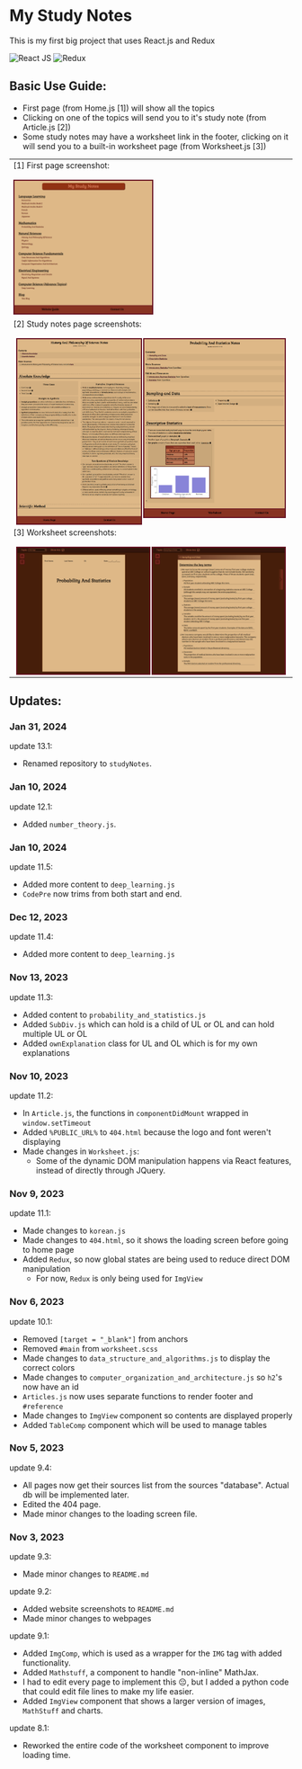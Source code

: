 # My Study Notes

This is my first big project that uses React.js and Redux

![React JS](https://img.shields.io/badge/React-20232A?style=for-the-badge&logo=react&logoColor=61DAFB") ![Redux](https://img.shields.io/badge/Redux-252525?style=for-the-badge&logo=redux&logoColor=7f51cb)

## Basic Use Guide:
- First page (from Home.js [1]) will show all the topics
- Clicking on one of the topics will send you to it's study note (from Article.js [2])
- Some study notes may have a worksheet link in the footer, clicking on it will send you to a built-in worksheet page (from Worksheet.js [3])

<table><tbody>
    <tr>
        <td>[1] First page screenshot:<br/><br/><img
            src="website_screenshots/home.png"
            style="width: 50%;border: solid #612 2px"
        /></td>
    </tr>
    <tr>
        <td>
            [2] Study notes page screenshots:<br/><br/>
            <img
                src="website_screenshots/history_of_science.png"
                style="border: solid #612 2px; float: left; width:45%;margin-left:1%"
            />
            <img
                src="website_screenshots/probability_and_statistics.png"
                style="border: solid #612 2px; float: right; width:51%;margin-right:1%"
            />
        </td>
    </tr>
    <tr><td>
        [3] Worksheet screenshots:<br/><br/>
        <img
            src="website_screenshots/worksheet1.png"
            style="float: left; width:48%; margin-left: 1%;border: solid #612 2px"
        />
        <img
            src="website_screenshots/worksheet2.png"
            style="float: right; width:48%; margin-right: 1%;border: solid #612 2px"
        />
    </td></tr>
</tbody></table>

## Updates:

### Jan 31, 2024
update 13.1:
- Renamed repository to `studyNotes`.

### Jan 10, 2024
update 12.1:
- Added `number_theory.js`.

### Jan 10, 2024
update 11.5:
- Added more content to `deep_learning.js`
- `CodePre` now trims from both start and end.

### Dec 12, 2023
update 11.4:
- Added more content to `deep_learning.js`

### Nov 13, 2023
update 11.3:
- Added content to `probability_and_statistics.js`
- Added `SubDiv.js` which can hold is a child of UL or OL and can hold multiple UL or OL
- Added `ownExplanation` class for UL and OL which is for my own explanations

### Nov 10, 2023
update 11.2:
- In `Article.js`, the functions in `componentDidMount` wrapped in `window.setTimeout`
- Added `%PUBLIC_URL%` to `404.html` because the logo and font weren't displaying
- Made changes in `Worksheet.js`:
    - Some of the dynamic DOM manipulation happens via React features, instead of directly through JQuery.

### Nov 9, 2023
update 11.1:
- Made changes to `korean.js`
- Made changes to `404.html`, so it shows the loading screen before going to home page
- Added `Redux`, so now global states are being used to reduce direct DOM manipulation
    - For now, `Redux` is only being used for `ImgView`

### Nov 6, 2023
update 10.1:
- Removed `[target = "_blank"]` from anchors
- Removed `#main` from `worksheet.scss`
- Made changes to `data_structure_and_algorithms.js` to display the correct colors
- Made changes to `computer_organization_and_architecture.js` so `h2`'s now have an id
- `Articles.js` now uses separate functions to render footer and `#reference`
- Made changes to `ImgView` component so contents are displayed properly
- Added `TableComp` component which will be used to manage tables

### Nov 5, 2023
update 9.4:
- All pages now get their sources list from the sources "database". Actual db will be implemented later.
- Edited the 404 page.
- Made minor changes to the loading screen file.

### Nov 3, 2023
update 9.3:
- Made minor changes to `README.md`

update 9.2:
- Added website screenshots to `README.md`
- Made minor changes to webpages

update 9.1:
- Added `ImgComp`, which is used as a wrapper for the `IMG` tag with added functionality.
- Added `Mathstuff`, a component to handle "non-inline" MathJax.
- I had to edit every page to implement this 😔, but I added a python code that could edit file lines to make my life easier.
- Added `ImgView` component that shows a larger version of images, `MathStuff` and charts.

update 8.1:
- Reworked the entire code of the worksheet component to improve loading time.

